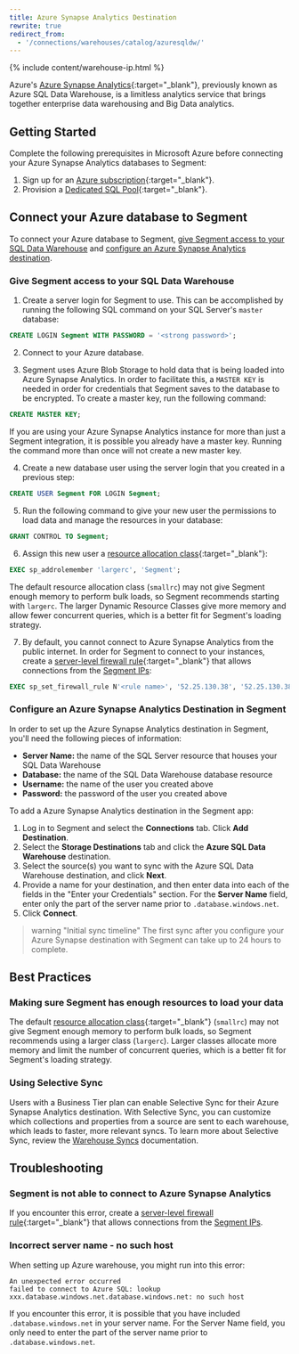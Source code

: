 ```yaml
---
title: Azure Synapse Analytics Destination
rewrite: true
redirect_from:
  - '/connections/warehouses/catalog/azuresqldw/'
---
```

{% include content/warehouse-ip.html %}


Azure's [Azure Synapse Analytics](https://azure.microsoft.com/en-us/services/synapse-analytics/){:target="_blank"}, previously known as Azure SQL Data Warehouse, is a limitless analytics service that brings together enterprise data warehousing and Big Data analytics.

## Getting Started

Complete the following prerequisites in Microsoft Azure before connecting your Azure Synapse Analytics databases to Segment:

1. Sign up for an [Azure subscription](https://azure.microsoft.com/en-us/free/){:target="_blank"}.
2. Provision a [Dedicated SQL Pool](https://docs.microsoft.com/en-us/azure/sql-data-warehouse/create-data-warehouse-portal){:target="_blank"}.

## Connect your Azure database to Segment

To connect your Azure database to Segment, [give Segment access to your SQL Data Warehouse](#give-segment-access-to-your-sql-data-warehouse) and [configure an Azure Synapse Analytics destination](#configure-an-azure-synapse-analytics-destination-in-segment).

### Give Segment access to your SQL Data Warehouse

1. Create a server login for Segment to use. This can be accomplished by running the following SQL command on your SQL Server's `master` database:
  ```sql
  CREATE LOGIN Segment WITH PASSWORD = '<strong password>';
  ```

2. Connect to your Azure database.

3. Segment uses Azure Blob Storage to hold data that is being loaded into Azure Synapse Analytics. In order to facilitate this, a `MASTER KEY` is needed in order for credentials that Segment saves to the database to be encrypted. To create a master key, run the following command: 
  ```sql
  CREATE MASTER KEY;
  ```
  If you are using your Azure Synapse Analytics instance for more than just a Segment integration, it is possible you already have a master key. Running the command more than once will not create a new master key.

4. Create a new database user using the server login that you created in a previous step:
  ```sql
  CREATE USER Segment FOR LOGIN Segment;
  ```

5. Run the following command to give your new user the permissions to load data and manage the resources in your database:
  ```sql
  GRANT CONTROL TO Segment;
  ```

6. Assign this new user a [resource allocation class](https://docs.microsoft.com/en-us/azure/sql-data-warehouse/resource-classes-for-workload-management){:target="_blank"}:
  ```sql
  EXEC sp_addrolemember 'largerc', 'Segment';
  ```
  The default resource allocation class (`smallrc`) may not give Segment enough memory to perform bulk loads, so Segment recommends starting with `largerc`. The larger Dynamic Resource Classes give more memory and allow fewer concurrent queries, which is a better fit for Segment's loading strategy.

7. By default, you cannot connect to Azure Synapse Analytics from the public internet. In order for Segment to connect to your instances, create a [server-level firewall rule](https://docs.microsoft.com/en-us/azure/sql-data-warehouse/create-data-warehouse-portal#create-a-server-level-firewall-rule){:target="_blank"} that allows connections from the [Segment IPs](/docs/connections/storage/warehouses/faq/#which-ips-should-i-allowlist):
  ```sql
  EXEC sp_set_firewall_rule N'<rule name>', '52.25.130.38', '52.25.130.38'; 
  ```

### Configure an Azure Synapse Analytics Destination in Segment

In order to set up the Azure Synapse Analytics destination in Segment, you'll need the following pieces of information:

 - **Server Name:** the name of the SQL Server resource that houses your SQL Data Warehouse
 - **Database:** the name of the SQL Data Warehouse database resource
 - **Username:** the name of the user you created above
 - **Password:** the password of the user you created above

To add a Azure Synapse Analytics destination in the Segment app: 
1. Log in to Segment and select the **Connections** tab. Click **Add Destination**.
2. Select the **Storage Destinations** tab and click the **Azure SQL Data Warehouse** destination. 
3. Select the source(s) you want to sync with the Azure SQL Data Warehouse destination, and click **Next**. 
4. Provide a name for your destination, and then enter data into each of the fields in the "Enter your Credentials" section. For the **Server Name** field, enter only the part of the server name prior to `.database.windows.net`. 
5. Click **Connect**.

> warning "Initial sync timeline"
> The first sync after you configure your Azure Synapse destination with Segment can take up to 24 hours to complete.

## Best Practices

### Making sure Segment has enough resources to load your data

The default [resource allocation class](https://docs.microsoft.com/en-us/azure/sql-data-warehouse/resource-classes-for-workload-management){:target="_blank"} (`smallrc`) may not give Segment enough memory to perform bulk loads, so Segment recommends using a larger class (`largerc`). Larger classes allocate more memory and limit the number of concurrent queries, which is a better fit for Segment's loading strategy.

### Using Selective Sync

Users with a Business Tier plan can enable Selective Sync for their Azure Synapse Analytics destination. With Selective Sync, you can customize which collections and properties from a source are sent to each warehouse, which leads to faster, more relevant syncs. To learn more about Selective Sync, review the [Warehouse Syncs](/docs/connections/storage/warehouses/warehouse-syncs/#warehouse-selective-sync) documentation.

## Troubleshooting

### Segment is not able to connect to Azure Synapse Analytics

If you encounter this error, create a [server-level firewall rule](https://docs.microsoft.com/en-us/azure/sql-data-warehouse/create-data-warehouse-portal#create-a-server-level-firewall-rule){:target="_blank"} that allows connections from the [Segment IPs](/docs/connections/storage/warehouses/faq/#which-ips-should-i-allowlist).

### Incorrect server name - no such host

When setting up Azure warehouse, you might run into this error:

```
An unexpected error occurred
failed to connect to Azure SQL: lookup xxx.database.windows.net.database.windows.net: no such host
```

If you encounter this error, it is possible that you have included `.database.windows.net` in your server name. For the Server Name field, you only need to enter the part of the server name prior to `.database.windows.net`. 
